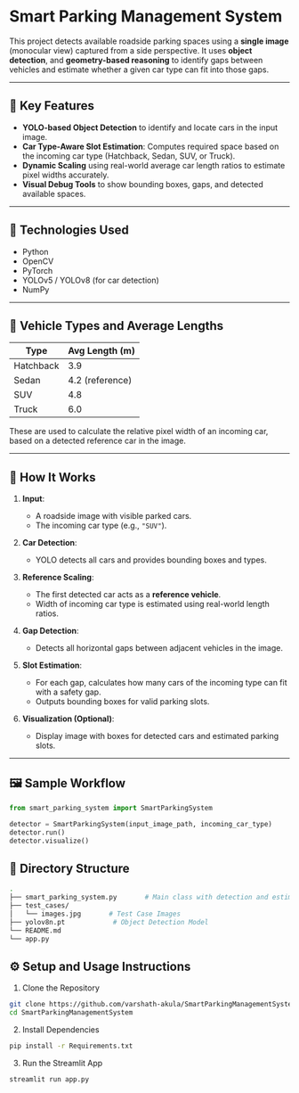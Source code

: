 # Smart Parking Management System

This project detects available roadside parking spaces using a **single image** (monocular view) captured from a side perspective. It uses **object detection**, and **geometry-based reasoning** to identify gaps between vehicles and estimate whether a given car type can fit into those gaps.

---

## 🚗 Key Features

- **YOLO-based Object Detection** to identify and locate cars in the input image.
- **Car Type-Aware Slot Estimation**: Computes required space based on the incoming car type (Hatchback, Sedan, SUV, or Truck).
- **Dynamic Scaling** using real-world average car length ratios to estimate pixel widths accurately.
- **Visual Debug Tools** to show bounding boxes, gaps, and detected available spaces.

---

## 🔧 Technologies Used

- Python
- OpenCV
- PyTorch
- YOLOv5 / YOLOv8 (for car detection)
- NumPy

---

## 📐 Vehicle Types and Average Lengths

| Type      | Avg Length (m) |
|-----------|----------------|
| Hatchback | 3.9            |
| Sedan     | 4.2 (reference)|
| SUV       | 4.8            |
| Truck     | 6.0            |

These are used to calculate the relative pixel width of an incoming car, based on a detected reference car in the image.

---

## 🧠 How It Works

1. **Input**:
    - A roadside image with visible parked cars.
    - The incoming car type (e.g., `"SUV"`).

2. **Car Detection**:
    - YOLO detects all cars and provides bounding boxes and types.

3. **Reference Scaling**:
    - The first detected car acts as a **reference vehicle**.
    - Width of incoming car type is estimated using real-world length ratios.

4. **Gap Detection**:
    - Detects all horizontal gaps between adjacent vehicles in the image.

5. **Slot Estimation**:
    - For each gap, calculates how many cars of the incoming type can fit with a safety gap.
    - Outputs bounding boxes for valid parking slots.

6. **Visualization (Optional)**:
    - Display image with boxes for detected cars and estimated parking slots.

---

## 🖼️ Sample Workflow

```python
from smart_parking_system import SmartParkingSystem

detector = SmartParkingSystem(input_image_path, incoming_car_type)
detector.run()
detector.visualize()
```
## 📁 Directory Structure
```bash
.
├── smart_parking_system.py       # Main class with detection and estimation logic
├── test_cases/
│   └── images.jpg       # Test Case Images
├── yolov8n.pt            # Object Detection Model
└── README.md
└── app.py
```

## ⚙️ Setup and Usage Instructions
1. Clone the Repository

```.bash
git clone https://github.com/varshath-akula/SmartParkingManagementSystem.git
cd SmartParkingManagementSystem
```
2. Install Dependencies
```.bash
pip install -r Requirements.txt
```
3. Run the Streamlit App
```.bash
streamlit run app.py
```
